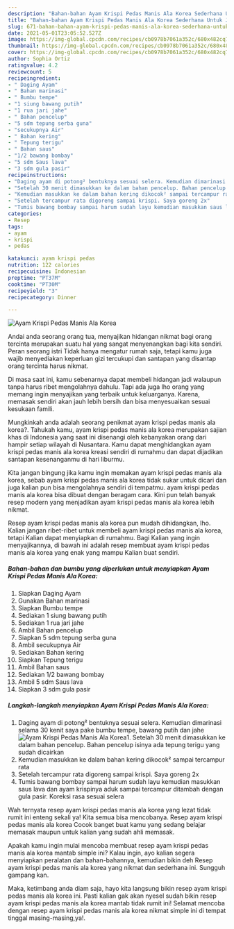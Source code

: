 ```yaml
---
description: "Bahan-bahan Ayam Krispi Pedas Manis Ala Korea Sederhana Untuk Jualan"
title: "Bahan-bahan Ayam Krispi Pedas Manis Ala Korea Sederhana Untuk Jualan"
slug: 671-bahan-bahan-ayam-krispi-pedas-manis-ala-korea-sederhana-untuk-jualan
date: 2021-05-01T23:05:52.527Z
image: https://img-global.cpcdn.com/recipes/cb0978b7061a352c/680x482cq70/ayam-krispi-pedas-manis-ala-korea-foto-resep-utama.jpg
thumbnail: https://img-global.cpcdn.com/recipes/cb0978b7061a352c/680x482cq70/ayam-krispi-pedas-manis-ala-korea-foto-resep-utama.jpg
cover: https://img-global.cpcdn.com/recipes/cb0978b7061a352c/680x482cq70/ayam-krispi-pedas-manis-ala-korea-foto-resep-utama.jpg
author: Sophia Ortiz
ratingvalue: 4.2
reviewcount: 5
recipeingredient:
- " Daging Ayam"
- " Bahan marinasi"
- " Bumbu tempe"
- "1 siung bawang putih"
- "1 rua jari jahe"
- " Bahan pencelup"
- "5 sdm tepung serba guna"
- "secukupnya Air"
- " Bahan kering"
- " Tepung terigu"
- " Bahan saus"
- "1/2 bawang bombay"
- "5 sdm Saus lava"
- "3 sdm gula pasir"
recipeinstructions:
- "Daging ayam di potong² bentuknya sesuai selera. Kemudian dimarinasi selama 30 kenit saya pake bumbu tempe, bawang putih dan jahe"
- "Setelah 30 menit dimasukkan ke dalam bahan pencelup. Bahan pencelup isinya ada tepung terigu yang sudah dicairkan"
- "Kemudian masukkan ke dalam bahan kering dikocok² sampai tercampur rata"
- "Setelah tercampur rata digoreng sampai krispi. Saya goreng 2x"
- "Tumis bawang bombay sampai harum sudah layu kemudian masukkan saus lava dan ayam krispinya aduk sampai tercampur ditambah dengan gula pasir. Koreksi rasa sesuai selera"
categories:
- Resep
tags:
- ayam
- krispi
- pedas

katakunci: ayam krispi pedas 
nutrition: 122 calories
recipecuisine: Indonesian
preptime: "PT37M"
cooktime: "PT30M"
recipeyield: "3"
recipecategory: Dinner

---
```



![Ayam Krispi Pedas Manis Ala Korea](https://img-global.cpcdn.com/recipes/cb0978b7061a352c/680x482cq70/ayam-krispi-pedas-manis-ala-korea-foto-resep-utama.jpg)

Andai anda seorang orang tua, menyajikan hidangan nikmat bagi orang tercinta merupakan suatu hal yang sangat menyenangkan bagi kita sendiri. Peran seorang istri Tidak hanya mengatur rumah saja, tetapi kamu juga wajib menyediakan keperluan gizi tercukupi dan santapan yang disantap orang tercinta harus nikmat.

Di masa  saat ini, kamu sebenarnya dapat membeli hidangan jadi walaupun tanpa harus ribet mengolahnya dahulu. Tapi ada juga lho orang yang memang ingin menyajikan yang terbaik untuk keluarganya. Karena, memasak sendiri akan jauh lebih bersih dan bisa menyesuaikan sesuai kesukaan famili. 



Mungkinkah anda adalah seorang penikmat ayam krispi pedas manis ala korea?. Tahukah kamu, ayam krispi pedas manis ala korea merupakan sajian khas di Indonesia yang saat ini disenangi oleh kebanyakan orang dari hampir setiap wilayah di Nusantara. Kamu dapat menghidangkan ayam krispi pedas manis ala korea kreasi sendiri di rumahmu dan dapat dijadikan santapan kesenanganmu di hari liburmu.

Kita jangan bingung jika kamu ingin memakan ayam krispi pedas manis ala korea, sebab ayam krispi pedas manis ala korea tidak sukar untuk dicari dan juga kalian pun bisa mengolahnya sendiri di tempatmu. ayam krispi pedas manis ala korea bisa dibuat dengan beragam cara. Kini pun telah banyak resep modern yang menjadikan ayam krispi pedas manis ala korea lebih nikmat.

Resep ayam krispi pedas manis ala korea pun mudah dihidangkan, lho. Kalian jangan ribet-ribet untuk membeli ayam krispi pedas manis ala korea, tetapi Kalian dapat menyiapkan di rumahmu. Bagi Kalian yang ingin menyajikannya, di bawah ini adalah resep membuat ayam krispi pedas manis ala korea yang enak yang mampu Kalian buat sendiri.

<!--inarticleads1-->

##### Bahan-bahan dan bumbu yang diperlukan untuk menyiapkan Ayam Krispi Pedas Manis Ala Korea:

1. Siapkan  Daging Ayam
1. Gunakan  Bahan marinasi
1. Siapkan  Bumbu tempe
1. Sediakan 1 siung bawang putih
1. Sediakan 1 rua jari jahe
1. Ambil  Bahan pencelup
1. Siapkan 5 sdm tepung serba guna
1. Ambil secukupnya Air
1. Sediakan  Bahan kering
1. Siapkan  Tepung terigu
1. Ambil  Bahan saus
1. Sediakan 1/2 bawang bombay
1. Ambil 5 sdm Saus lava
1. Siapkan 3 sdm gula pasir




<!--inarticleads2-->

##### Langkah-langkah menyiapkan Ayam Krispi Pedas Manis Ala Korea:

1. Daging ayam di potong² bentuknya sesuai selera. Kemudian dimarinasi selama 30 kenit saya pake bumbu tempe, bawang putih dan jahe
<img src="https://img-global.cpcdn.com/steps/22ac8169c52bbf72/160x128cq70/ayam-krispi-pedas-manis-ala-korea-langkah-memasak-1-foto.jpg" alt="Ayam Krispi Pedas Manis Ala Korea">1. Setelah 30 menit dimasukkan ke dalam bahan pencelup. Bahan pencelup isinya ada tepung terigu yang sudah dicairkan
1. Kemudian masukkan ke dalam bahan kering dikocok² sampai tercampur rata
1. Setelah tercampur rata digoreng sampai krispi. Saya goreng 2x
1. Tumis bawang bombay sampai harum sudah layu kemudian masukkan saus lava dan ayam krispinya aduk sampai tercampur ditambah dengan gula pasir. Koreksi rasa sesuai selera




Wah ternyata resep ayam krispi pedas manis ala korea yang lezat tidak rumit ini enteng sekali ya! Kita semua bisa mencobanya. Resep ayam krispi pedas manis ala korea Cocok banget buat kamu yang sedang belajar memasak maupun untuk kalian yang sudah ahli memasak.

Apakah kamu ingin mulai mencoba membuat resep ayam krispi pedas manis ala korea mantab simple ini? Kalau ingin, ayo kalian segera menyiapkan peralatan dan bahan-bahannya, kemudian bikin deh Resep ayam krispi pedas manis ala korea yang nikmat dan sederhana ini. Sungguh gampang kan. 

Maka, ketimbang anda diam saja, hayo kita langsung bikin resep ayam krispi pedas manis ala korea ini. Pasti kalian gak akan nyesel sudah bikin resep ayam krispi pedas manis ala korea mantab tidak rumit ini! Selamat mencoba dengan resep ayam krispi pedas manis ala korea nikmat simple ini di tempat tinggal masing-masing,ya!.

